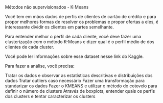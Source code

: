 Métodos não supervisionados - K-Means

Você tem em mãos dados de perfis de clientes de cartão de crédito e para propor melhores formas de resolver os problemas e propor ofertas a eles, é interessante dividir os clientes em partes semelhante.

Para entender melhor o perfil de cada cliente, você deve fazer uma clusterização com o método K-Means e dizer qual é o perfil médio de dos clientes de cada cluster.

Você pode ler informações sobre esse dataset nesse link do Kaggle.

Para fazer a análise, você precisa:

Tratar os dados e observar as estatísticas descritivas e distribuições dos dados
Tratar outliers caso necessário
Fazer uma transformação para standarizar os dados
Fazer o KMEANS e utilizar o método do cotovelo para definir o número de clusters
Através de boxplots, entender quais os perfis dos clusters e tentar caracterizar os clusters
